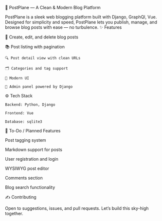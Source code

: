 🛫 PostPlane — A Clean & Modern Blog Platform

PostPlane is a sleek web blogging platform built with Django, GraphQl, Vue. Designed for simplicity and speed, PostPlane lets you publish, manage, and browse blog posts with ease — no turbulence.
✨ Features

   📝 Create, edit, and delete blog posts

   📚 Post listing with pagination

    🔍 Post detail view with clean URLs

    🗂️ Categories and tag support

    🌙 Modern UI

    🔐 Admin panel powered by Django

⚙️ Tech Stack

    Backend: Python, Django

    Frontend: Vue

    Database: sqlite3


📌 To-Do / Planned Features

Post tagging system

Markdown support for posts

User registration and login

WYSIWYG post editor

Comments section

Blog search functionality

✍️ Contributing

Open to suggestions, issues, and pull requests. Let’s build this sky-high together.
